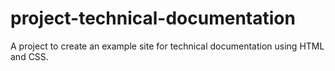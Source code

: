 # project-technical-documentation
A project to create an example site for technical documentation using HTML and CSS.
